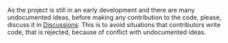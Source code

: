 As the project is still in an early development and there are many undocumented ideas,
before making any contribution to the code, please, discuss it in [Discussions](https://github.com/boytchev/COVID-19-SIM/discussions).
This is to avoid situations that contributors write code, that is rejected, because of conflict with undocumented ideas.
